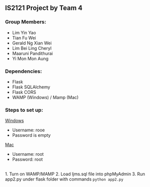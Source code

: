 ## IS2121 Project by Team 4

### Group Members:
- Lim Yin Yao 
- Tian Fu Wei
- Gerald Ng Xian Wei
- Lim Bei Ling Cheryl
- Maaruni Pandithurai
- Yi Mon Mon Aung

### Dependencies:
- Flask 
- Flask SQLAlchemy
- Flask CORS
- WAMP (Windows) / Mamp (Mac)

### Steps to set up:
<ins>Windows</ins>
- Username: rooe
- Password is empty

<ins>Mac</ins>
- Username: root
- Password: root
<br>
1. Turn on WAMP/MAMP
2. Load ljms.sql file into phpMyAdmin
3. Run app2.py under flask folder with commands <code>python app2.py</code>

